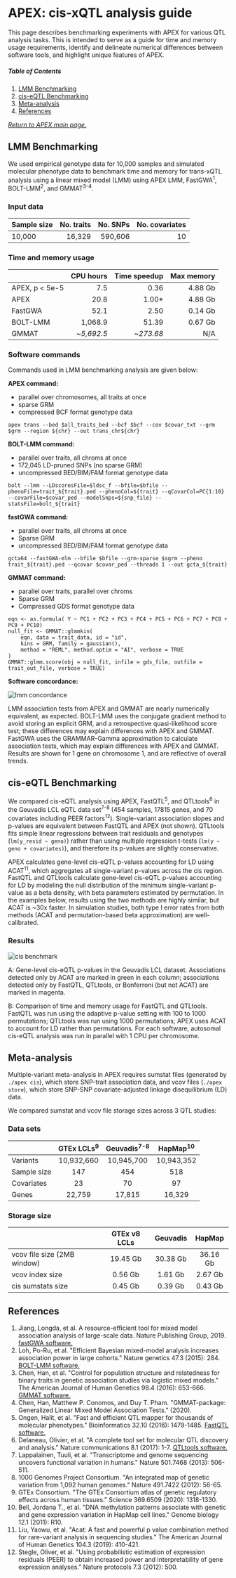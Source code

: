 
# APEX: cis-xQTL analysis guide
This page describes benchmarking experiments with APEX for various QTL analysis tasks.  This is intended to serve as a guide for time and memory usage requirements,  identify and delineate numerical  differences between software tools, and highlight unique features of APEX.  <br />

##### Table of Contents  

 1. [LMM Benchmarking](#lmm-benchmarking)   
 2. [cis-eQTL Benchmarking](#cis-eqtl-benchmarking)
 3. [Meta-analysis](#meta-analysis) 
 4. [References](#references) <br />

 [*Return to APEX main page.*](/../../)


## LMM Benchmarking

We used empirical genotype data for 10,000 samples and simulated molecular phenotype data to benchmark time and memory for trans-xQTL analysis using a linear mixed model (LMM) using APEX LMM, FastGWA<sup>1</sup>, BOLT-LMM<sup>2</sup>, and GMMAT<sup>3-4</sup>. 

### Input data
| Sample size |No. traits | No. SNPs | No. covariates |
|-------------|-----------------:|---------------:|---------------------:|
| 10,000      |           16,329 |        590,606 |                   10 |

### Time and memory usage
|                 |     CPU   hours    |     Time   speedup    |     Max   memory    |
|-----------------|-------------------:|----------------------:|--------------------:|
|     APEX, p < 5e-5    |             7.5    |               0.36    |        4.88   Gb    |
|     APEX         |            20.8    |              1.00*    |       4.88   Gb     |
|     FastGWA     |            52.1    |               2.50    |        0.14   Gb    |
|     BOLT-LMM    |         1,068.9    |              51.39    |        0.67   Gb    |
|     GMMAT       |       ~*5,692.5*     |            ~*273.68*    |             N/A     |


### Software commands

Commands used in LMM benchmarking analysis are given below:

**APEX command:**
 - parallel over chromosomes, all traits at once
 - sparse GRM 
 - compressed BCF format genotype data
```
apex trans --bed $all_traits_bed --bcf $bcf --cov $covar_txt --grm $grm --region ${chr} --out trans_chr${chr}
```
**BOLT-LMM command:**
 - parallel over traits, all chroms at once 
 - 172,045 LD-pruned SNPs (no sparse GRM)
 - uncompressed BED/BIM/FAM format genotype data
```
bolt --lmm --LDscoresFile=$ldsc_f --bfile=$bfile --phenoFile=trait_${trait}.ped --phenoCol=${trait} --qCovarCol=PC{1:10} --covarFile=$covar_ped --modelSnps=${snp_file} --statsFile=bolt_${trait}
```
**fastGWA command:**
 - parallel over traits, all chroms at once 
 - Sparse GRM
 - uncompressed BED/BIM/FAM format genotype data
```
gcta64 --fastGWA-mlm --bfile $bfile --grm-sparse $sgrm --pheno trait_${trait}.ped --qcovar $covar_ped --threads 1 --out gcta_${trait}
```
**GMMAT command:**
 - parallel over traits, parallel over chroms
 - Sparse GRM
 - Compressed GDS format genotype data
```
eqn <- as.formula( Y ~ PC1 + PC2 + PC3 + PC4 + PC5 + PC6 + PC7 + PC8 + PC9 + PC10)
null_fit <- GMMAT::glmmkin(
	eqn, data = trait_data, id = "id", 
	kins = GRM, family = gaussian(), 
	method = "REML", method.optim = "AI", verbose = TRUE
)
GMMAT::glmm.score(obj = null_fit, infile = gds_file, outfile = trait_out_file, verbose = TRUE)
```

**Software concordance:**

![lmm concordance](lmm_conc.png)

LMM association tests from APEX and GMMAT are nearly numerically equivalent, as expected.  BOLT-LMM uses the conjugate gradient method to avoid storing an explicit GRM, and a retrospective quasi-likelihood score test; these differences may explain differences with APEX and GMMAT.  FastGWA uses the GRAMMAR-Gamma approximation to calculate association tests, which may  explain  differences with APEX and GMMAT.  Results are shown for 1 gene on chromosome 1, and are reflective of overall trends. 

## cis-eQTL Benchmarking

We compared cis-eQTL analysis using APEX, FastQTL<sup>5</sup>, and QTLtools<sup>6</sup> in the Geuvadis LCL eQTL data set<sup>7-8</sup> (454 samples, 17815 genes, and 70 covariates including PEER factors<sup>12</sup>). Single-variant association slopes and p-values are equivalent between FastQTL and APEX (not shown). QTLtools fits simple linear regressions between trait residuals and genotypes (`lm(y_resid ~ geno)`) rather than using multiple regression t-tests (`lm(y ~ geno + covariates)`), and therefore its p-values are slightly conservative.  
 
APEX calculates gene-level cis-eQTL p-values accounting for LD using ACAT<sup>11</sup>, which aggregates all single-variant p-values across the cis region. FastQTL and QTLtools calculate gene-level cis-eQTL p-values accounting for LD by modeling the null distribution of the minimum single-variant p-value as a beta density, with beta parameters estimated by permutation.  In the examples below, results using the two methods are highly similar, but ACAT is ~30x faster. In simulation studies, both type I error rates from both methods (ACAT and permutation-based beta approximation) are well-calibrated. 

### Results

![cis benchmark](benchmark_cis.png)

A: Gene-level cis-eQTL p-values in the Geuvadis LCL dataset. Associations detected only by ACAT are marked in green in each column; associations detected only by FastQTL, QTLtools, or Bonferroni (but not ACAT) are marked in magenta.  
 
B: Comparison of time and memory usage for FastQTL and QTLtools. FastQTL was run using the adaptive p-value setting with 100 to 1000 permutations; QTLtools was run using 1000 permutations; APEX uses ACAT to account for LD rather than permutations. For each software, autosomal cis-eQTL analysis was run in parallel with 1 CPU per chromosome.

## Meta-analysis

Multiple-variant meta-analysis in APEX requires sumstat files (generated by `./apex cis`), which store SNP-trait association data, and vcov files (`./apex store`), which store SNP-SNP covariate-adjusted linkage disequilibrium (LD) data.  
 
We compared sumstat and vcov file storage sizes across 3 QTL studies:

### Data sets
|                     |     GTEx LCLs<sup>9</sup>    |      Geuvadis<sup>7-8</sup>      |       HapMap<sup>10</sup>      |
|---------------------|:-------------------:|:-----------------:|:-----------------:|
|     Variants        |      10,932,660     |     10,945,700    |     10,943,352    |
|     Sample size     |          147        |         454       |         518       |
|     Covariates      |          23         |         70        |         97        |
|     Genes           |        22,759       |       17,815      |       16,329      |

### Storage size 
|                                    |     GTEx v8 LCLs    |      Geuvadis     |       HapMap      |
|------------------------------------|:-------------------:|:-----------------:|:-----------------:|
|     vcov file size (2MB window)    |      19.45   Gb     |     30.38   Gb    |     36.16   Gb    |
|     vcov index size                |       0.56   Gb     |      1.61   Gb    |      2.67   Gb    |
|     cis sumstats size              |       0.45   Gb     |      0.39   Gb    |      0.43   Gb    |


## References

1. Jiang, Longda, et al. A resource-efficient tool for mixed model association analysis of large-scale data. Nature Publishing Group, 2019. [fastGWA software.](https://cnsgenomics.com/software/gcta/#fastGWA)
2. Loh, Po-Ru, et al. "Efficient Bayesian mixed-model analysis increases association power in large cohorts." Nature genetics 47.3 (2015): 284. [BOLT-LMM software.](https://storage.googleapis.com/broad-alkesgroup-public/BOLT-LMM/downloads/BOLT-LMM_v2.3.4_manual.pdf)
3. Chen, Han, et al. "Control for population structure and relatedness for binary traits in genetic association studies via logistic mixed models." The American Journal of Human Genetics 98.4 (2016): 653-666. [GMMAT software.](https://cran.r-project.org/web/packages/GMMAT/index.html)
4. Chen, Han, Matthew P. Conomos, and Duy T. Pham. "GMMAT-package: Generalized Linear Mixed Model Association Tests." (2020).
5. Ongen, Halit, et al. "Fast and efficient QTL mapper for thousands of molecular phenotypes." Bioinformatics 32.10 (2016): 1479-1485.  [FastQTL software.](http://fastqtl.sourceforge.net/)
6. Delaneau, Olivier, et al. "A complete tool set for molecular QTL discovery and analysis." Nature communications 8.1 (2017): 1-7.  [QTLtools software.](https://qtltools.github.io/qtltools/)
7. Lappalainen, Tuuli, et al. "Transcriptome and genome sequencing uncovers functional variation in humans." Nature 501.7468 (2013): 506-511.
8. 1000 Genomes Project Consortium. "An integrated map of genetic variation from 1,092 human genomes." Nature 491.7422 (2012): 56-65.
9. GTEx Consortium. "The GTEx Consortium atlas of genetic regulatory effects across human tissues." Science 369.6509 (2020): 1318-1330.
10. Bell, Jordana T., et al. "DNA methylation patterns associate with genetic and gene expression variation in HapMap cell lines." Genome biology 12.1 (2011): R10.
11. Liu, Yaowu, et al. "Acat: A fast and powerful p value combination method for rare-variant analysis in sequencing studies." The American Journal of Human Genetics 104.3 (2019): 410-421.
12. Stegle, Oliver, et al. "Using probabilistic estimation of expression residuals (PEER) to obtain increased power and interpretability of gene expression analyses." Nature protocols 7.3 (2012): 500.
